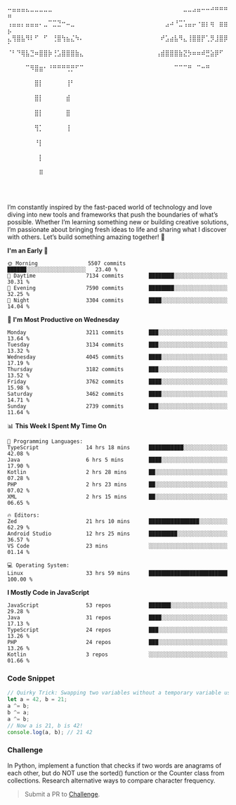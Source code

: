 ⠤⣤⣤⣤⣄⣀⣀⣀⣀⣀⠀⠀⠀⠀⠀⠀⠀⠀⠀⠀⠀⠀⠀⠀⠀⠀⠀⠀⠀⠀⠀⠀⠀⠀⠀⠀⠀⠀⠀⣀⣀⣠⣤⠤⠤⠴⠶⠶⠶⠶
⢠⣤⣤⡄⣤⣤⣤⠄⣀⠉⣉⣙⠒⠤⣀⠀⠀⠀⠀⠀⠀⠀⠀⠀⠀⠀⠀⠀⠀⠀⠀⠀⠀⠀⠀⣠⠴⠘⣉⢡⣤⡤⠐⣶⡆⢶⠀⣶⣶⡦
⣄⢻⣿⣧⠻⠇⠋⠀⠋⠀⢘⣿⢳⣦⣌⠳⠄⠀⠀⠀⠀⠀⠀⠀⠀⠀⠀⠀⠀⠀⠀⠀⠀⠀⠞⣡⣴⣧⠻⣄⢸⣿⣿⡟⢁⡻⣸⣿⡿⠁
⠈⠃⠙⢿⣧⣙⠶⣿⣿⡷⢘⣡⣿⣿⣿⣷⣄⠀⠀⠀⠀⠀⠀⠀⠀⠀⠀⠀⠀⠀⠀⠀⠀⢠⣾⣿⣿⣿⣷⣝⡳⠶⠶⠾⣛⣵⡿⠋⠀⠀
⠀⠀⠀⠀⠉⠻⣿⣶⠂⠘⠛⠛⠛⢛⡛⠋⠉⠀⠀⠀⠀⠀⠀⠀⠀⠀⠀⠀⠀⠀⠀⠀⠀⠀⠀⠀⠀⠉⠉⠉⠛⠀⠉⠒⠛⠀⠀⠀⠀⠀
⠀⠀⠀⠀⠀⠀⣿⡇⠀⠀⠀⠀⠀⢸⠃⠀⠀⠀⠀⠀⠀⠀⠀⠀⠀⠀⠀⠀⠀⠀⠀⠀⠀⠀⠀⠀⠀⠀⠀⠀⠀⠀⠀⠀⠀⠀⠀⠀⠀⠀
⠀⠀⠀⠀⠀⠀⣿⡇⠀⠀⠀⠀⠀⣾⠀⠀⠀⠀⠀⠀⠀⠀⠀⠀⠀⠀⠀⠀⠀⠀⠀⠀⠀⠀⠀⠀⠀⠀⠀⠀⠀⠀⠀⠀⠀⠀⠀⠀⠀⠀
⠀⠀⠀⠀⠀⠀⣿⡇⠀⠀⠀⠀⠀⣿⠀⠀⠀⠀⠀⠀⠀⠀⠀⠀⠀⠀⠀⠀⠀⠀⠀⠀⠀⠀⠀⠀⠀⠀⠀⠀⠀⠀⠀⠀⠀⠀⠀⠀⠀⠀
⠀⠀⠀⠀⠀⠀⢻⡁⠀⠀⠀⠀⠀⢸⠀⠀⠀⠀⠀⠀⠀⠀⠀⠀⠀⠀⠀⠀⠀⠀⠀⠀⠀⠀⠀⠀⠀⠀⠀⠀⠀⠀⠀⠀⠀⠀⠀⠀⠀⠀
⠀⠀⠀⠀⠀⠀⠘⡇⠀⠀⠀⠀⠀⠀⠀⠀⠀⠀⠀⠀⠀⠀⠀⠀⠀⠀⠀⠀⠀⠀⠀⠀⠀⠀⠀⠀⠀⠀⠀⠀⠀⠀⠀⠀⠀⠀⠀⠀⠀⠀
⠀⠀⠀⠀⠀⠀⠀⡇⠀⠀⠀⠀⠀⠀⠀⠀⠀⠀⠀⠀⠀⠀⠀⠀⠀⠀⠀⠀⠀⠀⠀⠀⠀⠀⠀⠀⠀⠀⠀⠀⠀⠀⠀⠀⠀⠀⠀⠀⠀⠀
⠀⠀⠀⠀⠀⠀⠀⠿⠀⠀⠀⠀⠀⠀⠀⠀⠀⠀⠀⠀⠀⠀⠀⠀⠀⠀⠀⠀⠀⠀⠀⠀⠀⠀⠀⠀⠀⠀⠀⠀⠀⠀⠀⠀⠀⠀⠀⠀⠀⠀

⠀⠀⠀⠀⠀

I’m constantly inspired by the fast-paced world of technology and love diving into new tools and frameworks that push the boundaries of what’s possible. Whether I’m learning something new or building creative solutions, I’m passionate about bringing fresh ideas to life and sharing what I discover with others. Let’s build something amazing together! 🚀

<!--START_SECTION:header-->
**I'm an Early 🐤** 

```text
🌞 Morning                5507 commits        ██████░░░░░░░░░░░░░░░░░░░   23.40 % 
🌆 Daytime                7134 commits        ████████░░░░░░░░░░░░░░░░░   30.31 % 
🌃 Evening                7590 commits        ████████░░░░░░░░░░░░░░░░░   32.25 % 
🌙 Night                  3304 commits        ████░░░░░░░░░░░░░░░░░░░░░   14.04 % 
```
📅 **I'm Most Productive on Wednesday** 

```text
Monday                   3211 commits        ███░░░░░░░░░░░░░░░░░░░░░░   13.64 % 
Tuesday                  3134 commits        ███░░░░░░░░░░░░░░░░░░░░░░   13.32 % 
Wednesday                4045 commits        ████░░░░░░░░░░░░░░░░░░░░░   17.19 % 
Thursday                 3182 commits        ███░░░░░░░░░░░░░░░░░░░░░░   13.52 % 
Friday                   3762 commits        ████░░░░░░░░░░░░░░░░░░░░░   15.98 % 
Saturday                 3462 commits        ████░░░░░░░░░░░░░░░░░░░░░   14.71 % 
Sunday                   2739 commits        ███░░░░░░░░░░░░░░░░░░░░░░   11.64 % 
```


📊 **This Week I Spent My Time On** 

```text
💬 Programming Languages: 
TypeScript               14 hrs 18 mins      ███████████░░░░░░░░░░░░░░   42.08 % 
Java                     6 hrs 5 mins        ████░░░░░░░░░░░░░░░░░░░░░   17.90 % 
Kotlin                   2 hrs 28 mins       ██░░░░░░░░░░░░░░░░░░░░░░░   07.28 % 
PHP                      2 hrs 23 mins       ██░░░░░░░░░░░░░░░░░░░░░░░   07.02 % 
XML                      2 hrs 15 mins       ██░░░░░░░░░░░░░░░░░░░░░░░   06.65 % 

🔥 Editors: 
Zed                      21 hrs 10 mins      ████████████████░░░░░░░░░   62.29 % 
Android Studio           12 hrs 25 mins      █████████░░░░░░░░░░░░░░░░   36.57 % 
VS Code                  23 mins             ░░░░░░░░░░░░░░░░░░░░░░░░░   01.14 % 

💻 Operating System: 
Linux                    33 hrs 59 mins      █████████████████████████   100.00 % 
```

**I Mostly Code in JavaScript** 

```text
JavaScript               53 repos            ███████░░░░░░░░░░░░░░░░░░   29.28 % 
Java                     31 repos            ████░░░░░░░░░░░░░░░░░░░░░   17.13 % 
TypeScript               24 repos            ███░░░░░░░░░░░░░░░░░░░░░░   13.26 % 
PHP                      24 repos            ███░░░░░░░░░░░░░░░░░░░░░░   13.26 % 
Kotlin                   3 repos             ░░░░░░░░░░░░░░░░░░░░░░░░░   01.66 % 
```




<!--END_SECTION:header-->

<!--START_SECTION:footer-->
### Code Snippet
```js
// Quirky Trick: Swapping two variables without a temporary variable using XOR (JavaScript)
let a = 42, b = 21;
a ^= b;
b ^= a;
a ^= b;
// Now a is 21, b is 42!
console.log(a, b); // 21 42
```
### Challenge
In Python, implement a function that checks if two words are anagrams of each other, but do NOT use the sorted() function or the Counter class from collections. Research alternative ways to compare character frequency.
<!--END_SECTION:footer-->
> Submit a PR to [Challenge](https://github.com/mrepol742/challenge/fork).
